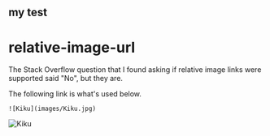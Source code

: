 ## my test

# relative-image-url
The Stack Overflow question that I found asking if relative image links were supported said "No", but they are.

The following link is what's used below.

    ![Kiku](images/Kiku.jpg)

![Kiku](images/Kiku.jpg)
